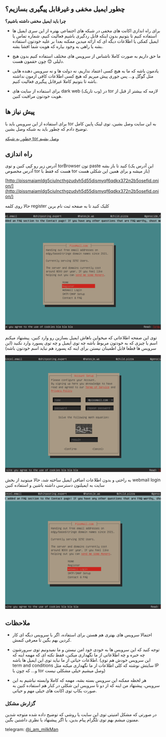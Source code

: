 ## چطور ایمیل مخفی و غیر‌قابل پیگیری بسازیم؟
**چرا باید ایمیل مخفی داشته باشیم؟**

- برای راه اندازی اکانت های مخفی در شبکه های اجتماعی بهتره از این سری ایمیل ها استفاده کنیم تا بتونیم بدون اینکه قابل ردگیری باشیم فعالیت کنیم، شماره تماس یا ایمیل کمکی یا اطلاعات دیگه ای که ارائه میدین ممکنه بعدا بر علیه خودتون استفاده بشه یا راهی به وجود بیاره که هویت شما افشا بشه.

- ما حق داریم به صورت کاملا ناشناس از سرویس های مختلف استفاده کنیم بدون هیچ دلیلی 😊 چون حقمون هست.

- یادمون باشه که ما به هیچ کسی اعتماد نداریم، نه دولت ها و نه سرویس دهنده هایی مثل گوگل و... پس جوری پیش میریم که هیچ کسی اطلاعات کافی ازمون نداشته باشه تا بتونیم کاملا غیر‌قابل پیگیری فعالیت کنیم.

- برای استفاده از سایت های dark web (وب تاریک) در tor لازمه که بیشتر از قبل از هویت خودتون مراقبت کنین.

## پیش نیاز ها
برای استفاده از این سرویس باید با tor به این سایت وصل بشین، توی لینک پایین کامل توضیح دادم که چطور باید به شبکه وصل بشین.

[چطور به شبکه tor وصل بشیم](https://github.com/iAmMilkMan/free_internet/tree/main/torBrowser-snowflake-bridge)

## راه اندازی

آدرس زیر رو کپی کنین و توی torBrowser  تون paste  کنید تا باز بشه (این آدرس یک آدرس مخصوص tor  هست که فقط با tor  باز میشه و برای همین این شکلی هست)

[http://pissmaiamldg5ciulncthgzudvh5d55dismyqf6qdkx372n2b5osefid.onion/](http://pissmaiamldg5ciulncthgzudvh5d55dismyqf6qdkx372n2b5osefid.onion/)

حالا روی کلمه register  کلیک کنید تا به صفحه ثبت نام برین

![register](https://github.com/iAmMilkMan/free_internet/blob/main/anonymous-email/images/001-register.png "register")

توی این صفحه اطلاعاتی که میخواین باهاش ایمیل بسازین رو وارد کنین، پیشنهاد میکنم اسم یا چیزی که به خودتون مربوط باشه چه توی ایمیل و چه توی پسورد وارد نکنید (این سرویس ها قطعا قابل اطمینان نیستن برای اینه که پسورد هم نباید اسم خودتون باشه)

![register data](https://github.com/iAmMilkMan/free_internet/blob/main/anonymous-email/images/002-data-entry.png "register data")

به راحتی و بدون اطلاعات اضافی ایمیل ساخته شد، حالا میتونید از بخش webmail login سایت به ایمیلتون دسترسی داشته باشین و استفاده کنین

![login](https://github.com/iAmMilkMan/free_internet/blob/main/anonymous-email/images/003-login.png "login")

## ملاحظات

- احتمالا سرویس های بهتری هم هستن برای استفاده، اگر با سرویس دیگه ای کار کردین بهم بگین تا معرفی کنمش.

- توجه کنید که این سرویس ها به خودی خود امن نیستن و ما نمیدونیم توی سرورشون چه خبره و چه اطلاعاتی از ما نگهداری میکنن، فقط نکته ای که مهمه اینه که اطلاعات حیاتی از ما نباید توی این ایمیل ها باشه. (این سرویس خودش هم توی term and conditions  سایتش نوشته که کلی اطلاعات از ما نگهداری میکنه مثل IP و... که چون با tor وصل میشیم خیلی مشکلی نیست)

- هر لحظه ممکنه این سرویس بسته بشه، مهمه که کاملا وابسته نباشیم به این سرویس، پیشنهاد من اینه که از دو تا سرویس این شکلی در کنار هم استفاده کنین به صورت بکاپ توی اکانت های خیلی مهم و حیاتی.


### گزارش مشکل

در صورتی که مشکل امنیتی توی این سایت یا روشی که توضیح داده شده متوجه شدین ممنون میشم بهم توی تلگرام پیام بدین، یا اگر پیشنهاد یا نظری داشتین بگین.

telegram: [@i_am_milkMan](https://t.me/i_am_milkMan)
